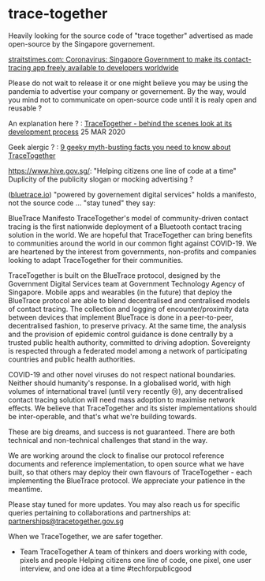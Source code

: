# trace-together
Heavily looking for the source code of "trace together" advertised as made open-source by the Singapore governement.

[straitstimes.com: Coronavirus: Singapore Government to make its contact-tracing app freely available to developers worldwide](https://www.straitstimes.com/singapore/coronavirus-spore-government-to-make-its-contact-tracing-app-freely-available-to)

Please do not wait to release it or one might believe you may be using the pandemia 
to advertise your company or governement. 
By the way, would you mind not to communicate on open-source code until it is realy open and reusable ?

An explanation here ? : [TraceTogether - behind the scenes look at its development process](https://www.tech.gov.sg/media/technews/tracetogether-behind-the-scenes-look-at-its-development-process) 25 MAR 2020 

Geek alergic ? : [9 geeky myth-busting facts you need to know about TraceTogether](https://www.tech.gov.sg/media/technews/geeky-myth-busting-facts-you-need-to-know-about-tracetogether)

https://www.hive.gov.sg/: 
"Helping citizens
one line of code
at a time" 
Duplicity of the publicity slogan or mocking advertising ? 

([bluetrace.io](https://bluetrace.io/)) "powered by governement digital services" 
holds a manifesto, not the source code ... "stay tuned" they say:

BlueTrace Manifesto
TraceTogether's model of community-driven contact tracing is the first nationwide deployment of a Bluetooth contact tracing solution in the world. We are hopeful that TraceTogether can bring benefits to communities around the world in our common fight against COVID-19. We are heartened by the interest from governments, non-profits and companies looking to adapt TraceTogether for their communities.


TraceTogether is built on the BlueTrace protocol, designed by the Government Digital Services team at Government Technology Agency of Singapore. Mobile apps and wearables (in the future) that deploy the BlueTrace protocol are able to blend decentralised and centralised models of contact tracing. The collection and logging of encounter/proximity data between devices that implement BlueTrace is done in a peer-to-peer, decentralised fashion, to preserve privacy. At the same time, the analysis and the provision of epidemic control guidance is done centrally by a trusted public health authority, committed to driving adoption. Sovereignty is respected through a federated model among a network of participating countries and public health authorities.

COVID-19 and other novel viruses do not respect national boundaries. Neither should humanity's response. In a globalised world, with high volumes of international travel (until very recently 😢), any decentralised contact tracing solution will need mass adoption to maximise network effects. We believe that TraceTogether and its sister implementations should be inter-operable, and that's what we're building towards.

These are big dreams, and success is not guaranteed. There are both technical and non-technical challenges that stand in the way.

We are working around the clock to finalise our protocol reference documents and reference implementation, to open source what we have built, so that others may deploy their own flavours of TraceTogether - each implementing the BlueTrace protocol. We appreciate your patience in the meantime.

Please stay tuned for more updates. You may also reach us for specific queries pertaining to collaborations and partnerships at: partnerships@tracetogether.gov.sg

When we TraceTogether, we are safer together.

- Team TraceTogether
A team of thinkers and doers working with code, pixels and people
Helping citizens one line of code, one pixel, one user interview, and one idea at a time
#techforpublicgood
